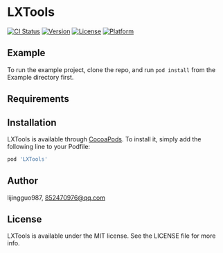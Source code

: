 # LXTools

[![CI Status](https://img.shields.io/travis/lijingguo987/LXTools.svg?style=flat)](https://travis-ci.org/lijingguo987/LXTools)
[![Version](https://img.shields.io/cocoapods/v/LXTools.svg?style=flat)](https://cocoapods.org/pods/LXTools)
[![License](https://img.shields.io/cocoapods/l/LXTools.svg?style=flat)](https://cocoapods.org/pods/LXTools)
[![Platform](https://img.shields.io/cocoapods/p/LXTools.svg?style=flat)](https://cocoapods.org/pods/LXTools)

## Example

To run the example project, clone the repo, and run `pod install` from the Example directory first.

## Requirements

## Installation

LXTools is available through [CocoaPods](https://cocoapods.org). To install
it, simply add the following line to your Podfile:

```ruby
pod 'LXTools'
```

## Author

lijingguo987, 852470976@qq.com

## License

LXTools is available under the MIT license. See the LICENSE file for more info.
